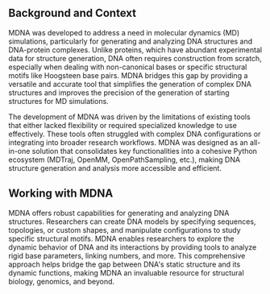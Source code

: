 <!-- This part of the project documentation focuses on an
**understanding-oriented** approach. You'll get a
chance to read about the background of the project,
as well as reasoning about how it was implemented.

> **Note:** Expand this section by considering the
> following points:

- Give context and background on your library
- Explain why you created it
- Provide multiple examples and approaches of how
    to work with it
- Help the reader make connections
- Avoid writing instructions or technical descriptions
    here -->
## Background and Context

MDNA was developed to address a need in molecular dynamics (MD) simulations, particularly for generating and analyzing DNA structures and DNA-protein complexes. Unlike proteins, which have abundant experimental data for structure generation, DNA often requires construction from scratch, especially when dealing with non-canonical bases or specific structural motifs like Hoogsteen base pairs. MDNA bridges this gap by providing a versatile and accurate tool that simplifies the generation of complex DNA structures and improves the precision of the generation of starting structures for MD simulations.


The development of MDNA was driven by the limitations of existing tools that either lacked flexibility or required specialized knowledge to use effectively. These tools often struggled with complex DNA configurations or integrating into broader research workflows. MDNA was designed as an all-in-one solution that consolidates key functionalities into a cohesive Python ecosystem (MDTraj, OpenMM, OpenPathSampling, etc.), making DNA structure generation and analysis more accessible and efficient.

## Working with MDNA

MDNA offers robust capabilities for generating and analyzing DNA structures. Researchers can create DNA models by specifying sequences, topologies, or custom shapes, and manipulate configurations to study specific structural motifs. MDNA enables researchers to explore the dynamic behavior of DNA and its interactions by providing tools to analyze rigid base parameters, linking numbers, and more. This comprehensive approach helps bridge the gap between DNA's static structure and its dynamic functions, making MDNA an invaluable resource for structural biology, genomics, and beyond.

